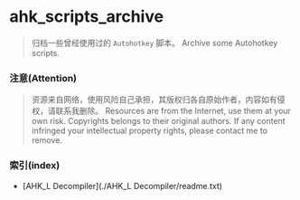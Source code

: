 # ahk_scripts_archive

>   归档一些曾经使用过的 `Autohotkey` 脚本。
>   Archive some Autohotkey scripts.


### 注意(Attention)

>   资源来自网络，使用风险自己承担，其版权归各自原始作者，内容如有侵权，请联系我删除。
>   Resources are from the Internet, use them at your own risk. Copyrights belongs to their original authors. If any content infringed your intellectual property rights, please contact me to remove.

### 索引(index)

- [AHK_L Decompiler](./AHK_L Decompiler/readme.txt)
